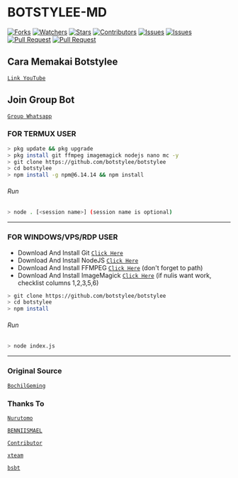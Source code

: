 # BOTSTYLEE-MD
<a href="https://github.com/botstylee/botstylee/network/members"><img title="Forks" src="https://img.shields.io/github/forks/botstylee/botstylee?label=Forks&color=blue&style=flat-square"></a>
<a href="https://github.com/botstylee/botstylee/watchers"><img title="Watchers" src="https://img.shields.io/github/watchers/botstylee/botstylee?label=Watchers&color=green&style=flat-square"></a>
<a href="https://github.com/botstylee/botstylee/stargazers"><img title="Stars" src="https://img.shields.io/github/stars/botstylee/botstylee?label=Stars&color=yellow&style=flat-square"></a>
<a href="https://github.com/botstylee/botstylee/graphs/contributors"><img title="Contributors" src="https://img.shields.io/github/contributors/botstylee/botstylee?label=Contributors&color=blue&style=flat-square"></a>
<a href="https://github.com/botstylee/botstylee/issues"><img title="Issues" src="https://img.shields.io/github/issues/botstylee/botstylee?label=Issues&color=success&style=flat-square"></a>
<a href="https://github.com/botstylee/botstylee/issues?q=is%3Aissue+is%3Aclosed"><img title="Issues" src="https://img.shields.io/github/issues-closed/botstylee/botstylee?label=Issues&color=red&style=flat-square"></a>
<a href="https://github.com/botstylee/botstylee/pulls"><img title="Pull Request" src="https://img.shields.io/github/issues-pr/botstylee/botstylee?label=PullRequest&color=success&style=flat-square"></a>
<a href="https://github.com/botstylee/botstylee/pulls?q=is%3Apr+is%3Aclosed"><img title="Pull Request" src="https://img.shields.io/github/issues-pr-closed/botstylee/botstylee?label=PullRequest&color=red&style=flat-square"></a>

## Cara Memakai Botstylee
[`Link YouTube`](https://youtube.com/channel/UCrNO1yUYW0i3xsJp4NGBh4Q)
## Join Group Bot
[`Group Whatsapp`](https://chat.whatsapp.com/KihEAYjKr04LI4uUrbiiip)
### FOR TERMUX USER
```bash
> pkg update && pkg upgrade
> pkg install git ffmpeg imagemagick nodejs nano mc -y
> git clone https://github.com/botstylee/botstylee
> cd botstylee
> npm install -g npm@6.14.14 && npm install
```
###### Run
```bash
> node . [<session name>] (session name is optional)
```

---------

### FOR WINDOWS/VPS/RDP USER
* Download And Install Git [`Click Here`](https://git-scm.com/downloads) <br>
* Download And Install NodeJS [`Click Here`](https://nodejs.org/en/download) <br>
* Download And Install FFMPEG [`Click Here`](https://ffmpeg.org/download.html) (don't forget to path) 
* Download And Install ImageMagick [`Click Here`](https://imagemagick.org/script/download.php) (if nulis want work,  checklist columns 1,2,3,5,6) 
```bash
> git clone https://github.com/botstylee/botstylee
> cd botstylee
> npm install
```
###### Run
```bash
> node index.js
```
--------------

### Original Source
[`BochilGeming`](https://github.com/BochilGaming/games-wabot-md)

### Thanks To 
[`Nurutomo`](https://github.com/Nurutomo)

[`BENNIISMAEL`](https://github.com/botstylee)

[`Contributor`](https://github.com/findme-19)

[`xteam`](https://api.xteam.xyz)


[`bsbt`](https://rest-beni.herokuapp.com)
